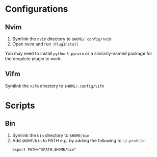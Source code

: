 # Configurations

## Nvim

1. Symlink the `nvim` directory to `$HOME/.config/nvim`
2. Open nvim and run `:PlugInstall`

You may need to install `python3-pynvim` or a similarly-named package for the deoplete plugin to work.

## Vifm

Symlink the `vifm` directory to `$HOME/.config/vifm`

# Scripts

## Bin

1. Symlink the `bin` directory to `$HOME/bin`
2. Add `$HOME/bin` to PATH e.g. by adding the following to `~/.profile`
   ```
   export PATH="$PATH:$HOME/bin"
   ```

